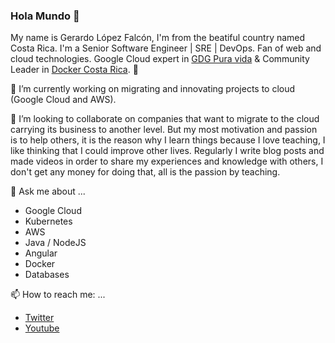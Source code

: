 ### Hola Mundo 👋
My name is Gerardo López Falcón, I'm from the beatiful country named Costa Rica. I'm a Senior Software Engineer | SRE | DevOps. Fan of web and cloud technologies. Google Cloud expert in [GDG Pura vida](https://twitter.com/gdgpuravida) & Community Leader in [Docker Costa Rica](https://twitter.com/DockerTico). :rocket:

🔭 I’m currently working on migrating and innovating projects to cloud (Google Cloud and AWS). 


🌱 I’m looking to collaborate on companies that want to migrate to the cloud carrying its business to another level. But my most motivation and passion is to help others, it is the reason why I learn things because I love teaching, I like thinking that I could improve other lives. Regularly I write blog posts and made videos in order to share my experiences and knowledge with others, I don't get any money for doing that, all is the passion by teaching.

💬 Ask me about ...
  - Google Cloud
  - Kubernetes
  - AWS
  - Java / NodeJS
  - Angular
  - Docker
  - Databases
  
📫 How to reach me: ...
  - [Twitter](https://twitter.com/gelopfalcon)
  - [Youtube](https://www.youtube.com/channel/UCypyV-geyQF6gfBJlhb1DVA?view_as=subscriber)
  
<!--
**gelopfalcon/gelopfalcon** is a ✨ _special_ ✨ repository because its `README.md` (this file) appears on your GitHub profile.

Here are some ideas to get you started:

- 🔭 I’m currently working on ...
- 🌱 I’m currently learning ...
- 👯 I’m looking to collaborate on ...
- 🤔 I’m looking for help with ...
- 💬 Ask me about ...
- 📫 How to reach me: ...
- 😄 Pronouns: ...
- ⚡ Fun fact: ...
-->

